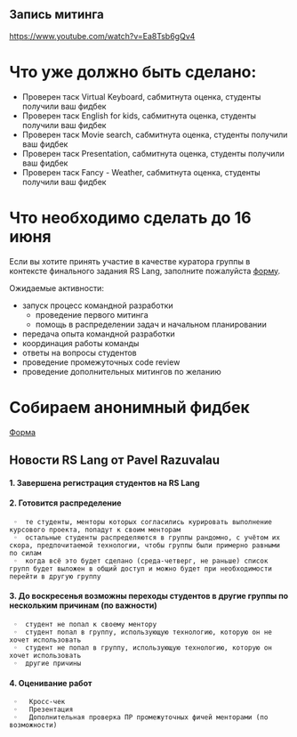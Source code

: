 ## Запись митинга 
https://www.youtube.com/watch?v=Ea8Tsb6gQv4

# Что уже должно быть сделано:
- Проверен таск Virtual Keyboard, сабмитнута оценка, студенты получили ваш фидбек
- Проверен таск English for kids, сабмитнута оценка, студенты получили ваш фидбек
- Проверен таск Movie search, сабмитнута оценка, студенты получили ваш фидбек
- Проверен таск Presentation, сабмитнута оценка, студенты получили ваш фидбек
- Проверен таск Fancy - Weather, сабмитнута оценка, студенты получили ваш фидбек

# Что необходимо сделать до 16 июня
Если вы хотите принять участие в качестве куратора группы в контексте финального задания RS Lang, заполните пожалуйста [форму](https://docs.google.com/forms/d/e/1FAIpQLSfDojFZnYR2xUO7V9yrgiqYryFI4225aHW_K0gMJ0IKZbv3zA/viewform).

Ожидаемые активности:
- запуск процесс командной разработки
    - проведение первого митинга
    - помощь в распределении задач и начальном планировании
- передача опыта командной разработки
- координация работы команды
- ответы на вопросы студентов
- проведение промежуточных code review
- проведение дополнительных митингов по желанию


# Собираем анонимный фидбек
[Форма](https://docs.google.com/forms/d/e/1FAIpQLSfc_EpVVbuAhuHQnvdYJwxmF0DShhWXYXkn3oaN0PsJKvcy2A/viewform)

## Новости RS Lang от Pavel Razuvalau 
#### 1. Завершена регистрация студентов на RS Lang
#### 2. Готовится распределение
     ◦  те студенты, менторы которых согласились курировать выполнение курсового проекта, попадут к своим менторам
     ◦  остальные студенты распределяются в группы рандомно, с учётом их скора, предпочитаемой технологии, чтобы группы были примерно равными по силам
     ◦  когда всё это будет сделано (среда-четверг, не раньше) список групп будет выложен в общий доступ и можно будет при необходимости перейти в другую группу

#### 3. До воскресенья возможны переходы студентов в другие группы по нескольким причинам (по важности)
     ◦  студент не попал к своему ментору
     ◦  студент попал в группу, использующую технологию, которую он не хочет использовать
     ◦  студент не попал в группу, использующую технологию, которую он хочет использовать
     ◦  другие причины

#### 4. Оценивание работ
     ◦   Кросс-чек 
     ◦   Презентация 
     ◦   Дополнительная проверка ПР промежуточных фичей менторами (по возможности)
   
